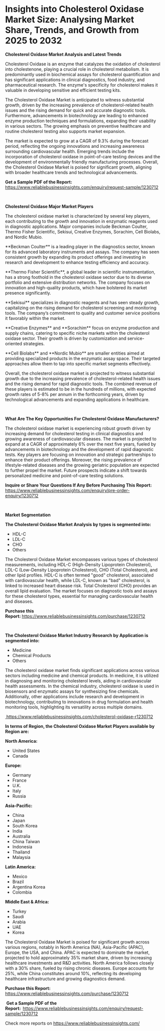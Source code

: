<p><h1>Insights into Cholesterol Oxidase Market Size: Analysing Market Share, Trends, and Growth from 2025 to 2032</h1></p><p><strong>Cholesterol Oxidase Market Analysis and Latest Trends</strong></p>
<p><p>Cholesterol Oxidase is an enzyme that catalyzes the oxidation of cholesterol into cholestenone, playing a crucial role in cholesterol metabolism. It is predominantly used in biochemical assays for cholesterol quantification and has significant applications in clinical diagnostics, food industry, and pharmaceutical research. The enzyme's specificity for cholesterol makes it valuable in developing sensitive and efficient testing kits.</p><p>The Cholesterol Oxidase Market is anticipated to witness substantial growth, driven by the increasing prevalence of cholesterol-related health issues and the rising demand for quick and accurate diagnostic tools. Furthermore, advancements in biotechnology are leading to enhanced enzyme production techniques and formulations, expanding their usability in various sectors. The growing emphasis on preventive healthcare and routine cholesterol testing also supports market expansion.</p><p>The market is expected to grow at a CAGR of 9.3% during the forecast period, reflecting the ongoing innovations and increasing awareness surrounding cardiovascular health. Emerging trends include the incorporation of cholesterol oxidase in point-of-care testing devices and the development of environmentally friendly manufacturing processes. Overall, the Cholesterol Oxidase Market is poised for significant growth, aligning with broader healthcare trends and technological advancements.</p></p>
<p><strong>Get a Sample PDF of the Report:&nbsp;</strong> <a href="https://www.reliablebusinessinsights.com/enquiry/request-sample/1230712?utm_campaign=2246&utm_medium=2&utm_source=Github&utm_content=ia&utm_term=08032025&utm_id=cholesterol-oxidase">https://www.reliablebusinessinsights.com/enquiry/request-sample/1230712</a></p>
<p>&nbsp;</p>
<p><strong>Cholesterol Oxidase Major Market Players</strong></p>
<p><p>The cholesterol oxidase market is characterized by several key players, each contributing to the growth and innovation in enzymatic reagents used in diagnostic applications. Major companies include Beckman Coulter, Thermo Fisher Scientific, Sekisui, Creative Enzymes, Sorachim, Cell Biolabs, and Nordic Mubio.</p><p>**Beckman Coulter** is a leading player in the diagnostics sector, known for its advanced laboratory instruments and assays. The company has seen consistent growth by expanding its product offerings and investing in research and development to enhance testing efficiency and accuracy. </p><p>**Thermo Fisher Scientific**, a global leader in scientific instrumentation, has a strong foothold in the cholesterol oxidase sector due to its diverse portfolio and extensive distribution networks. The company focuses on innovation and high-quality products, which have bolstered its market presence significantly.</p><p>**Sekisui** specializes in diagnostic reagents and has seen steady growth, capitalizing on the rising demand for cholesterol screening and monitoring tools. The company’s commitment to quality and customer service positions it favorably within the market.</p><p>**Creative Enzymes** and **Sorachim** focus on enzyme production and supply chains, catering to specific niche markets within the cholesterol oxidase sector. Their growth is driven by customization and service-oriented strategies.</p><p>**Cell Biolabs** and **Nordic Mubio** are smaller entities aimed at providing specialized products in the enzymatic assay space. Their targeted approaches allow them to tap into specific market segments effectively.</p><p>Overall, the cholesterol oxidase market is projected to witness substantial growth due to the increasing prevalence of cholesterol-related health issues and the rising demand for rapid diagnostic tools. The combined revenue of these players is estimated to be in the hundreds of millions, with expected growth rates of 5-8% per annum in the forthcoming years, driven by technological advancements and expanding applications in healthcare.</p></p>
<p>&nbsp;</p>
<p><strong>What Are The Key Opportunities For Cholesterol Oxidase Manufacturers?</strong></p>
<p><p>The cholesterol oxidase market is experiencing robust growth driven by increasing demand for cholesterol testing in clinical diagnostics and growing awareness of cardiovascular diseases. The market is projected to expand at a CAGR of approximately 6% over the next five years, fueled by advancements in biotechnology and the development of rapid diagnostic tests. Key players are focusing on innovation and strategic partnerships to enhance their product offerings. Moreover, the rising prevalence of lifestyle-related diseases and the growing geriatric population are expected to further propel the market. Future prospects indicate a shift towards personalized medicine and point-of-care testing solutions.</p></p>
<p><strong>Inquire or Share Your Questions If Any Before Purchasing This Report:</strong> <a href="https://www.reliablebusinessinsights.com/enquiry/pre-order-enquiry/1230712?utm_campaign=2246&utm_medium=2&utm_source=Github&utm_content=ia&utm_term=08032025&utm_id=cholesterol-oxidase">https://www.reliablebusinessinsights.com/enquiry/pre-order-enquiry/1230712</a></p>
<p>&nbsp;</p>
<p><strong>Market Segmentation</strong></p>
<p><strong>The Cholesterol Oxidase Market Analysis by types is segmented into:</strong></p>
<p><ul><li>HDL-C</li><li>LDL-C</li><li>CHO</li><li>Others</li></ul></p>
<p><p>The Cholesterol Oxidase Market encompasses various types of cholesterol measurements, including HDL-C (High-Density Lipoprotein Cholesterol), LDL-C (Low-Density Lipoprotein Cholesterol), CHO (Total Cholesterol), and other lipid profiles. HDL-C is often termed "good" cholesterol, associated with cardiovascular health, while LDL-C, known as "bad" cholesterol, is linked to increased heart disease risk. Total Cholesterol (CHO) provides an overall lipid evaluation. The market focuses on diagnostic tools and assays for these cholesterol types, essential for managing cardiovascular health and diseases.</p></p>
<p><strong>Purchase this Report:&nbsp;</strong><a href="https://www.reliablebusinessinsights.com/purchase/1230712?utm_campaign=2246&utm_medium=2&utm_source=Github&utm_content=ia&utm_term=08032025&utm_id=cholesterol-oxidase">https://www.reliablebusinessinsights.com/purchase/1230712</a></p>
<p>&nbsp;</p>
<p><strong>The Cholesterol Oxidase Market Industry Research by Application is segmented into:</strong></p>
<p><ul><li>Medicine</li><li>Chemical Products</li><li>Others</li></ul></p>
<p><p>The cholesterol oxidase market finds significant applications across various sectors including medicine and chemical products. In medicine, it is utilized in diagnosing and monitoring cholesterol levels, aiding in cardiovascular health assessments. In the chemical industry, cholesterol oxidase is used in biosensors and enzymatic assays for synthesizing fine chemicals. Additionally, other applications include research and development in biotechnology, contributing to innovations in drug formulation and health monitoring tools, highlighting its versatility across multiple domains.</p></p>
<p><a href="https://www.reliablebusinessinsights.com/cholesterol-oxidase-r1230712?utm_campaign=2246&utm_medium=2&utm_source=Github&utm_content=ia&utm_term=08032025&utm_id=cholesterol-oxidase">&nbsp;https://www.reliablebusinessinsights.com/cholesterol-oxidase-r1230712</a></p>
<p><strong>In terms of Region, the Cholesterol Oxidase Market Players available by Region are:</strong></p>
<p>
    <p> <strong> North America: </strong>
        <ul>
            <li>United States</li>
            <li>Canada</li>
        </ul>
        </p> 
    <p> <strong> Europe: </strong>
        <ul>
            <li>Germany</li>
            <li>France</li>
            <li>U.K.</li>
            <li>Italy</li>
            <li>Russia</li>
        </ul>
        </p> 
    <p> <strong> Asia-Pacific: </strong>
        <ul>
            <li>China</li>
            <li>Japan</li>
            <li>South Korea</li>
            <li>India</li>
            <li>Australia</li>
            <li>China Taiwan</li>
            <li>Indonesia</li>
            <li>Thailand</li>
            <li>Malaysia</li>
        </ul>
        </p> 
    <p> <strong> Latin America: </strong>
        <ul>
            <li>Mexico</li>
            <li>Brazil</li>
            <li>Argentina Korea</li>
            <li>Colombia</li>
        </ul>
        </p> 
    <p> <strong> Middle East & Africa: </strong>
        <ul>
            <li>Turkey</li>
            <li>Saudi</li>
            <li>Arabia</li>
            <li>UAE</li>
            <li>Korea</li>
        </ul>
    </p>
    </p>
<p><p>The Cholesterol Oxidase Market is poised for significant growth across various regions, notably in North America (NA), Asia-Pacific (APAC), Europe, the USA, and China. APAC is expected to dominate the market, projected to hold approximately 35% market share, driven by increasing healthcare investments and R&D activities. North America follows closely with a 30% share, fueled by rising chronic diseases. Europe accounts for 25%, while China constitutes around 10%, reflecting its developing healthcare infrastructure and growing diagnostics demand.</p></p>
<p><strong>Purchase this Report: </strong><a href="https://www.reliablebusinessinsights.com/purchase/1230712?utm_campaign=2246&utm_medium=2&utm_source=Github&utm_content=ia&utm_term=08032025&utm_id=cholesterol-oxidase">https://www.reliablebusinessinsights.com/purchase/1230712</a></p>
<p>&nbsp;<strong>Get a Sample PDF of the Report:&nbsp;&nbsp;</strong><a href="https://www.reliablebusinessinsights.com/enquiry/request-sample/1230712?utm_campaign=2246&utm_medium=2&utm_source=Github&utm_content=ia&utm_term=08032025&utm_id=cholesterol-oxidase">https://www.reliablebusinessinsights.com/enquiry/request-sample/1230712</a></p>
<p><strong></strong></p>
<p>Check more reports on <a href="https://www.reliablebusinessinsights.com/?utm_campaign=2246&utm_medium=2&utm_source=Github&utm_content=ia&utm_term=08032025&utm_id=cholesterol-oxidase">https://www.reliablebusinessinsights.com/</a></p>